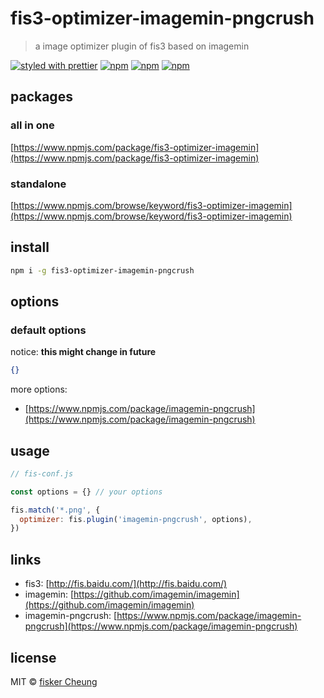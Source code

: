# fis3-optimizer-imagemin-pngcrush

> a image optimizer plugin of fis3 based on imagemin

[![styled with prettier](https://img.shields.io/badge/styled_with-prettier-ff69b4.svg?style=flat-square)](https://github.com/prettier/prettier)
[![npm](https://img.shields.io/npm/v/fis3-optimizer-imagemin-pngcrush.svg?style=flat-square)](https://www.npmjs.com/package/fis3-optimizer-imagemin-pngcrush)
[![npm](https://img.shields.io/npm/dt/fis3-optimizer-imagemin-pngcrush.svg?style=flat-square)](https://www.npmjs.com/package/fis3-optimizer-imagemin-pngcrush)
[![npm](https://img.shields.io/npm/dm/fis3-optimizer-imagemin-pngcrush.svg?style=flat-square)](https://www.npmjs.com/package/fis3-optimizer-imagemin-pngcrush)

## packages

### all in one

[https://www.npmjs.com/package/fis3-optimizer-imagemin](https://www.npmjs.com/package/fis3-optimizer-imagemin)

### standalone

[https://www.npmjs.com/browse/keyword/fis3-optimizer-imagemin](https://www.npmjs.com/browse/keyword/fis3-optimizer-imagemin)

## install

```sh
npm i -g fis3-optimizer-imagemin-pngcrush
```

## options

### default options

notice: **this might change in future**

```json
{}
```

more options:

- [https://www.npmjs.com/package/imagemin-pngcrush](https://www.npmjs.com/package/imagemin-pngcrush)

## usage

```js
// fis-conf.js

const options = {} // your options

fis.match('*.png', {
  optimizer: fis.plugin('imagemin-pngcrush', options),
})
```

## links

- fis3: [http://fis.baidu.com/](http://fis.baidu.com/)
- imagemin: [https://github.com/imagemin/imagemin](https://github.com/imagemin/imagemin)
- imagemin-pngcrush: [https://www.npmjs.com/package/imagemin-pngcrush](https://www.npmjs.com/package/imagemin-pngcrush)

## license

MIT © [fisker Cheung](https://www.fiskercheung.com/)
